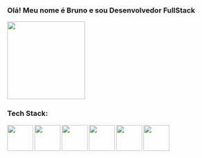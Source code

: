 ### Olá! Meu nome é Bruno e sou Desenvolvedor FullStack
<img height="180em" src="https://github-readme-stats.vercel.app/api/top-langs/?username=brunodefreitasborges&layout=compact&langs_count=7&theme=dracula"/>
<div>
  <h3>Tech Stack:</h3>
  <img align="left" height="60"  src="https://cdn.jsdelivr.net/gh/devicons/devicon/icons/java/java-original-wordmark.svg">
  <img align="left" height="60"  src="https://cdn.jsdelivr.net/gh/devicons/devicon/icons/spring/spring-original.svg" />
  <img align="left" height="60" src="https://cdn.jsdelivr.net/gh/devicons/devicon/icons/angularjs/angularjs-original.svg" />
  <img align="left" height="60" src="https://cdn.jsdelivr.net/gh/devicons/devicon/icons/typescript/typescript-original.svg" />
  <img align="left" height="60" src="https://cdn.jsdelivr.net/gh/devicons/devicon/icons/javascript/javascript-original.svg" />
  <img align="left" height="60" src="https://cdn.jsdelivr.net/gh/devicons/devicon/icons/nodejs/nodejs-original.svg" />
          
          
            
          
</div>
